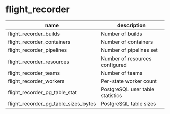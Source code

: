 # flight_recorder


| name | description |
| ---- | ----------- |
| flight_recorder_builds | Number of builds |
| flight_recorder_containers | Number of containers |
| flight_recorder_pipelines | Number of pipelines set |
| flight_recorder_resources | Number of resources configured |
| flight_recorder_teams | Number of teams |
| flight_recorder_workers | Per-state worker count |
| flight_recorder_pg_table_stat | PostgreSQL user table statistics |
| flight_recorder_pg_table_sizes_bytes | PostgreSQL table sizes |
